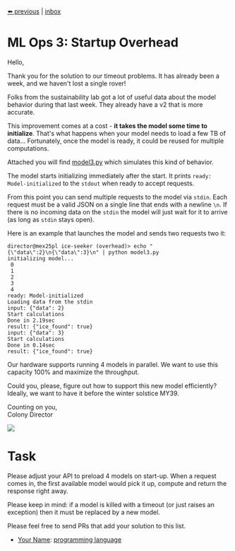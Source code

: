 [⬅️ previous](exercise2.md) | [inbox](readme.md) 

# ML Ops 3: Startup Overhead

Hello,

Thank you for the solution to our timeout problems. It has already been a week, and we haven't lost a single rover!

Folks from the sustainability lab got a lot of useful data about the
model behavior during that last week. They already have a v2 that is more accurate.

This improvement comes at a cost - **it takes the model some time to initialize**. That's what happens when your model 
needs to load a few TB of data... Fortunately, once the model is ready, it could be reused for multiple computations. 

Attached you will find [model3.py](model3.py) which simulates this kind of behavior.

The model starts initializing immediately after the start. It prints `ready: Model-initialized` to the `stdout` when ready to accept requests.


From this point you can send multiple requests to the model via `stdin`. Each request must be a valid JSON on a single line 
that ends with a newline `\n`. If there is no incoming data on the `stdin` the model will
just wait for it to arrive (as long as `stdin` stays open).

Here is an example that launches the model and sends two requests two it:

```
director@mex25pl ice-seeker (overhead)> echo "{\"data\":2}\n{\"data\":3}\n" | python model3.py
initializing model...
 0
 1
 2
 3
 4
ready: Model-initialized
Loading data from the stdin
input: {"data": 2}
Start calculations
Done in 2.19sec
result: {"ice_found": true}
input: {"data": 3}
Start calculations
Done in 0.14sec
result: {"ice_found": true}
```

Our hardware supports running 4 models in parallel. We want to use this capacity 100% and maximize the throughput.

Could you, please, figure out how to support this new model efficiently? Ideally, we want to have it before the winter solstice MY39.

Counting on you,  
Colony Director

<img src="https://www.nasa.gov/sites/default/files/styles/ubernode_alt_horiz/public/thumbnails/image/emc-poster-astro-hab-lores.jpg">

# Task

Please adjust your API to preload 4 models on start-up. When a request comes in, the first
available model would pick it up, compute and return the response right away. 

Please keep in mind: if a model is killed with a timeout (or just raises an exception) then it must be replaced by a new model.

Please feel free to send PRs that add your solution to this list.

- [Your Name](http://github.com/your-github-profile): [programming language](http://github.com/url-to-the-ml-ops-solution-3)




